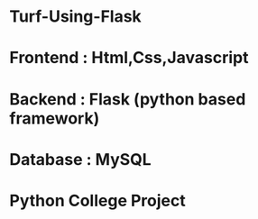 # Turf-Using-Flask
# Frontend : Html,Css,Javascript
# Backend : Flask (python based framework)
# Database : MySQL
# Python College Project
